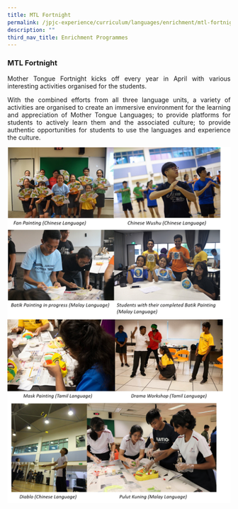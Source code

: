 ```yaml
---
title: MTL Fortnight
permalink: /jpjc-experience/curriculum/languages/enrichment/mtl-fortnight/
description: ""
third_nav_title: Enrichment Programmes
---
```

### **MTL Fortnight**
<div align=justify>
	<p>
Mother Tongue Fortnight kicks off every year in April with various interesting activities organised for the students.</p>
<p>
With the combined efforts from all three language units, a variety of activities are organised to create an immersive environment for the learning and appreciation of Mother Tongue Languages; to provide platforms for students to actively learn them and the associated culture; to provide authentic opportunities for students to use the languages and experience the culture.</p>

![](/images/MTL%20Fortnight%20Collage%201.png)
![](/images/MTL%20Fortnight%20Collage%202.png)
	</div>